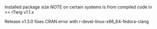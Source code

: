 Installed package size NOTE on certain systems is from compiled code in \>= rTwig v1.1.x

Release v1.3.0 fixes CRAN error with r-devel-linux-x86_64-fedora-clang
